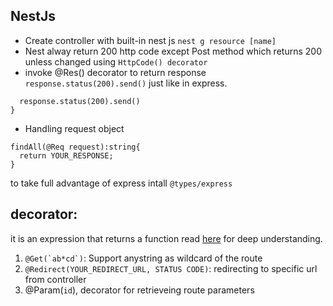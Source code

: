 ## NestJs
-   Create controller with built-in nest js `nest g resource [name]`
- Nest alway return 200 http code except Post method which returns 200 unless changed using `HttpCode() decorator`
- invoke @Res() decorator to return response `response.status(200).send()` just like in express.

``` ex: findAll(@Res response) {
  response.status(200).send()
}
```

- Handling request object

```
findAll(@Req request):string{
  return YOUR_RESPONSE;
}
```
to take full advantage of express intall `@types/express`

## decorator:
it is an expression that returns a function read [here](https://docs.nestjs.com/custom-decorators) for deep understanding.


1. ``` @Get(`ab*cd`) ```: Support anystring as wildcard of the route
2. ``` @Redirect(YOUR_REDIRECT_URL, STATUS CODE) ```: redirecting to specific url from controller
3. @Param(`id`), decorator for retrieveing route parameters



